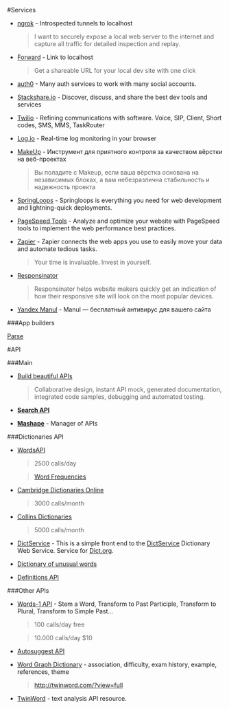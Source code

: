 #Services

* [ngrok](https://ngrok.com/) - Introspected tunnels to localhost
    > I want to securely expose a local web server to the internet and capture all traffic for detailed inspection and replay.

* [Forward](https://forwardhq.com/) - Link to localhost
    > Get a shareable URL for your local dev site with one click

* [auth0](https://auth0.com) - Many auth services to work with many social accounts.

* [Stackshare.io](http://stackshare.io/) - Discover, discuss, and share the best dev tools and services

* [Twilio](https://www.twilio.com/) - Refining communications with software. Voice, SIP, Client, Short codes, SMS, MMS, TaskRouter

* [Log.io](http://logio.org/) - Real-time log monitoring in your browser

* [MakeUp](http://2gis.github.io/makeup/) - Инструмент для приятного контроля за качеством вёрстки на веб-проектах
    > Вы поладите с Makeup,
      если ваша вёрстка основана на независимых блоках,
      а вам небезразлична стабильность и надежность проекта

* [SpringLoops](http://www.springloops.io/) - Springloops is everything you need for web development and lightning-quick deployments.

* [PageSpeed Tools](https://developers.google.com/speed/pagespeed/) - Analyze and optimize your website with PageSpeed tools to implement the web performance best practices.

* [Zapier](https://zapier.com/) - Zapier connects the web apps you use to easily move your data and automate tedious tasks.
    > Your time is invaluable. Invest in yourself.
    
* [Responsinator](http://www.responsinator.com/)
    > Responsinator helps website makers quickly get an indication of how their responsive site will look on the most popular devices.
    
* [Yandex Manul](http://yandex.ru/promo/manul#about) - Manul — бесплатный антивирус для вашего сайта
    
###App builders

[Parse](https://www.parse.com/)

#API

###Main

* [Build beautiful APIs](https://apiary.io/)
    > Collaborative design, instant API mock, generated documentation, integrated code samples, debugging and automated testing.
    
* [**Search API**](http://www.programmableweb.com/)

* [**Mashape**](https://www.mashape.com) - Manager of APIs

###Dictionaries API

* [WordsAPI](https://www.mashape.com/wordsapi/wordsapi)

    > 2500 calls/day

    > [Word Frequencies](https://github.com/WordsAPI/wordfrequencies)

* [Cambridge Dictionaries Online](http://dictionary-api.cambridge.org/index.php/demo)
    > 3000 calls/month

* [Collins Dictionaries](http://www.collinsdictionary.com/api/)
    > 5000 calls/month

* [DictService](http://services.aonaware.com/DictService) -  This is a simple front end to the [DictService](http://services.aonaware.com/DictService/DictService.asmx) Dictionary Web Service.
Service for [Dict.org](http://www.dict.org/bin/Dict).

* [Dictionary of unusual words](http://phrontistery.info/ihlstart.html)

* [Definitions API](https://www.mashape.com/montanaflynn/dictionary)

###Other APIs

* [Words-1 API](https://www.mashape.com/webknox/words-1) - Stem a Word, Transform to Past Participle, Transform to Plural, Transform to Simple Past...

    > 100 calls/day free

    > 10.000 calls/day $10

* [Autosuggest API](https://www.mashape.com/jchencha/autosuggest)

* [Word Graph Dictionary](https://www.mashape.com/twinword/word-graph-dictionary-1) - association, difficulty, exam history, example, references, theme

    > http://twinword.com/?view=full
    
* [TwinWord](https://www.twinword.com/developer-api.php) - text analysis API resource.
